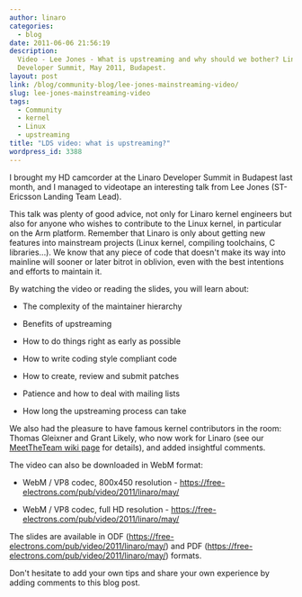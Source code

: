 ```yaml
---
author: linaro
categories:
  - blog
date: 2011-06-06 21:56:19
description:
  Video - Lee Jones - What is upstreaming and why should we bother? Linaro
  Developer Summit, May 2011, Budapest.
layout: post
link: /blog/community-blog/lee-jones-mainstreaming-video/
slug: lee-jones-mainstreaming-video
tags:
  - Community
  - kernel
  - Linux
  - upstreaming
title: "LDS video: what is upstreaming?"
wordpress_id: 3388
---
```


I brought my HD camcorder at the Linaro Developer Summit in Budapest last month, and I managed to videotape an interesting talk from Lee Jones (ST-Ericsson Landing Team Lead).

This talk was plenty of good advice, not only for Linaro kernel engineers but also for anyone who wishes to contribute to the Linux kernel, in particular on the Arm platform. Remember that Linaro is only about getting new features into mainstream projects (Linux kernel, compiling toolchains, C libraries...). We know that any piece of code that doesn't make its way into mainline will sooner or later bitrot in oblivion, even with the best intentions and efforts to maintain it.

By watching the video or reading the slides, you will learn about:

- The complexity of the maintainer hierarchy

- Benefits of upstreaming

- How to do things right as early as possible

- How to write coding style compliant code

- How to create, review and submit patches

- Patience and how to deal with mailing lists

- How long the upstreaming process can take

We also had the pleasure to have famous kernel contributors in the room: Thomas Gleixner and Grant Likely, who now work for Linaro (see our [MeetTheTeam wiki page](https://wiki-archive.linaro.org/MeetTheTeam) for details), and added insightful comments.

The video can also be downloaded in WebM format:

- WebM / VP8 codec, 800x450 resolution - https://free-electrons.com/pub/video/2011/linaro/may/

- WebM / VP8 codec, full HD resolution - https://free-electrons.com/pub/video/2011/linaro/may/

The slides are available in ODF (https://free-electrons.com/pub/video/2011/linaro/may/) and PDF (https://free-electrons.com/pub/video/2011/linaro/may/) formats.

Don't hesitate to add your own tips and share your own experience by adding comments to this blog post.
